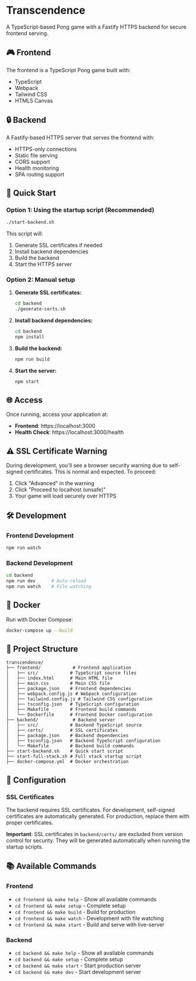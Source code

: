 # Transcendence

A TypeScript-based Pong game with a Fastify HTTPS backend for secure frontend serving.

## 🎮 Frontend

The frontend is a TypeScript Pong game built with:
- TypeScript
- Webpack
- Tailwind CSS
- HTML5 Canvas

## 🔒 Backend

A Fastify-based HTTPS server that serves the frontend with:
- HTTPS-only connections
- Static file serving
- CORS support
- Health monitoring
- SPA routing support

## 🚀 Quick Start

### Option 1: Using the startup script (Recommended)

```bash
./start-backend.sh
```

This script will:
1. Generate SSL certificates if needed
2. Install backend dependencies
3. Build the backend
4. Start the HTTPS server

### Option 2: Manual setup

1. **Generate SSL certificates:**
   ```bash
   cd backend
   ./generate-certs.sh
   ```

2. **Install backend dependencies:**
   ```bash
   cd backend
   npm install
   ```

3. **Build the backend:**
   ```bash
   npm run build
   ```

4. **Start the server:**
   ```bash
   npm start
   ```

## 🌐 Access

Once running, access your application at:
- **Frontend**: https://localhost:3000
- **Health Check**: https://localhost:3000/health

## ⚠️ SSL Certificate Warning

During development, you'll see a browser security warning due to self-signed certificates. This is normal and expected. To proceed:

1. Click "Advanced" in the warning
2. Click "Proceed to localhost (unsafe)"
3. Your game will load securely over HTTPS

## 🛠️ Development

### Frontend Development
```bash
npm run watch
```

### Backend Development
```bash
cd backend
npm run dev      # Auto-reload
npm run watch    # File watching
```

## 🐳 Docker

Run with Docker Compose:
```bash
docker-compose up --build
```

## 📁 Project Structure

```
transcendence/
├── frontend/            # Frontend application
│   ├── src/            # TypeScript source files
│   ├── index.html      # Main HTML file
│   ├── main.css        # Main CSS file
│   ├── package.json    # Frontend dependencies
│   ├── webpack.config.js # Webpack configuration
│   ├── tailwind.config.js # Tailwind CSS configuration
│   ├── tsconfig.json   # TypeScript configuration
│   ├── Makefile        # Frontend build commands
│   └── Dockerfile      # Frontend Docker configuration
├── backend/             # Backend server
│   ├── src/            # Backend TypeScript source
│   ├── certs/          # SSL certificates
│   ├── package.json    # Backend dependencies
│   ├── tsconfig.json   # Backend TypeScript configuration
│   └── Makefile        # Backend build commands
├── start-backend.sh    # Quick start script
├── start-full-stack.sh # Full stack startup script
├── docker-compose.yml  # Docker orchestration
```



## 🔧 Configuration

### SSL Certificates

The backend requires SSL certificates. For development, self-signed certificates are automatically generated. For production, replace them with proper certificates.

**Important**: SSL certificates in `backend/certs/` are excluded from version control for security. They will be generated automatically when running the startup scripts.

## 📚 Available Commands

### Frontend
- `cd frontend && make help` - Show all available commands
- `cd frontend && make setup` - Complete setup
- `cd frontend && make build` - Build for production
- `cd frontend && make watch` - Development with file watching
- `cd frontend && make start` - Build and serve with live-server

### Backend
- `cd backend && make help` - Show all available commands
- `cd backend && make setup` - Complete setup
- `cd backend && make start` - Start production server
- `cd backend && make dev` - Start development server
